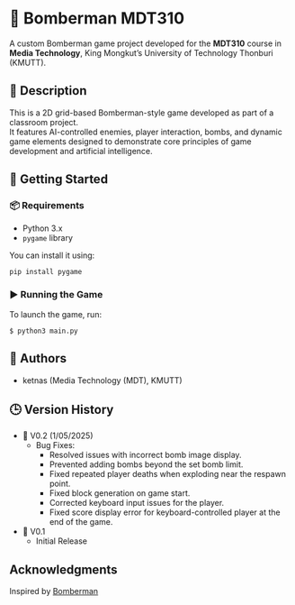 # 🧨 Bomberman MDT310

A custom Bomberman game project developed for the **MDT310** course in **Media Technology**, King Mongkut’s University of Technology Thonburi (KMUTT).

## 📘 Description

This is a 2D grid-based Bomberman-style game developed as part of a classroom project.  
It features AI-controlled enemies, player interaction, bombs, and dynamic game elements designed to demonstrate core principles of game development and artificial intelligence.

## 🚀 Getting Started

### 📦 Requirements

- Python 3.x  
- `pygame` library

You can install it using:

```
pip install pygame
```
### ▶️ Running the Game
To launch the game, run:

```
$ python3 main.py
```


## 👥 Authors

- ketnas (Media Technology (MDT), KMUTT)

## 🕒  Version History

* 🔖 V0.2 (1/05/2025)
    * Bug Fixes:
        * Resolved issues with incorrect bomb image display.
        * Prevented adding bombs beyond the set bomb limit.
        * Fixed repeated player deaths when exploding near the respawn point.
        * Fixed block generation on game start.
        * Corrected keyboard input issues for the player.
        * Fixed score display error for keyboard-controlled player at the end of the game.
* 🔖 V0.1
    * Initial Release


## Acknowledgments

Inspired by [Bomberman](https://github.com/Forestf90/Bomberman)
